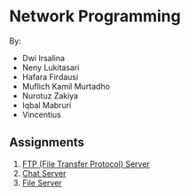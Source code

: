 # Network Programming
By:
* Dwi Irsalina
* Neny Lukitasari
* Hafara Firdausi
* Muflich Kamil Murtadho
* Nurotuz Zakiya
* Iqbal Mabruri
* Vincentius

## Assignments
1. [FTP (File Transfer Protocol) Server](ftp-server/ftp-server.md)
2. [Chat Server](chat-server/chat-server.md)
3. [File Server](file-server.md)